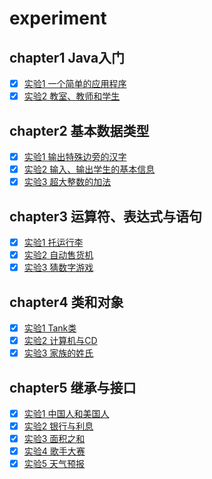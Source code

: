 # experiment

## chapter1 Java入门

- [x] [实验1 一个简单的应用程序](./src/experiment/chapter1/Hello.java)
- [x] [实验2 教室、教师和学生](./src/experiment/chapter1/ClassRoom.java)

## chapter2 基本数据类型

- [x] [实验1 输出特殊边旁的汉字](./src/experiment/chapter2/InputChinese.java)
- [x] [实验2 输入、输出学生的基本信息](./src/experiment/chapter2/InputMess.java)
- [x] [实验3 超大整数的加法](./src/experiment/chapter2/HandleLargeNumber.java)

## chapter3 运算符、表达式与语句

- [x] [实验1 托运行李](./src/experiment/chapter3/BaggageAndMoney.java)
- [x] [实验2 自动售货机](./src/experiment/chapter3/MachineSell.java)
- [x] [实验3 猜数字游戏 ](./src/experiment/chapter3/GuessNumber.java)

## chapter4 类和对象

- [x] [实验1 Tank类](./src/experiment/chapter4/Fight.java)
- [x] [实验2 计算机与CD](./src/experiment/chapter4/User.java)
- [x] [实验3 家族的姓氏](./src/experiment/chapter4/MainClass.java)

## chapter5 继承与接口

- [x] [实验1 中国人和美国人](./src/experiment/chapter5/Example.java)
- [x] [实验2 银行与利息](./src/experiment/chapter5/Bank.java)
- [X] [实验3 面积之和](./src/experiment/chapter5/MainClass.java)
- [x] [实验4 歌手大赛](./src/experiment/chapter5/Estimator.java)
- [x] [实验5 天气预报](./src/experiment/chapter5/WeatherForecast.java)